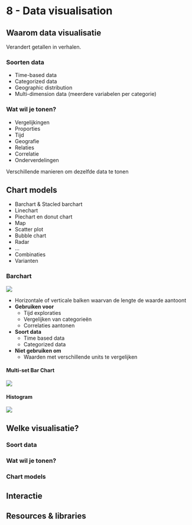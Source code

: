 # 8 - Data visualisation
## Waarom data visualisatie
Verandert getallen in verhalen.
### Soorten data
- Time-based data
- Categorized data
- Geographic distribution
- Multi-dimension data (meerdere variabelen per categorie)

### Wat wil je tonen?
- Vergelijkingen
- Proporties
- Tijd
- Geografie
- Relaties
- Correlatie
- Onderverdelingen

Verschillende manieren om dezelfde data te tonen

## Chart models
- Barchart & Stacled barchart
- Linechart
- Piechart en donut chart
- Map
- Scatter plot
- Bubble chart
- Radar
- ...
- Combinaties
- Varianten

### Barchart
![](https://i.imgur.com/o9P2SZS.png)
- Horizontale of verticale balken waarvan de lengte de waarde aantoont
- **Gebruiken voor**
  - Tijd exploraties
  - Vergelijken van categorieën
  - Correlaties aantonen
- **Soort data**
  - Time based data
  - Categorized data
- **Niet gebruiken om**
  - Waarden met verschillende units te vergelijken

#### Multi-set Bar Chart
![](https://i.imgur.com/WFrVDLN.png)

#### Histogram
![](https://i.imgur.com/rcped3F.png)

### 
## Welke visualisatie?
### Soort data
### Wat wil je tonen?
### Chart models
## Interactie
## Resources & libraries
<!--stackedit_data:
eyJoaXN0b3J5IjpbMTg2NDc2MDQxNiwxNzU2MDk3MDE2LC0xOD
k1MDMyODUsLTExMzcxNDE3OTcsNTcxNjMyNzM1XX0=
-->